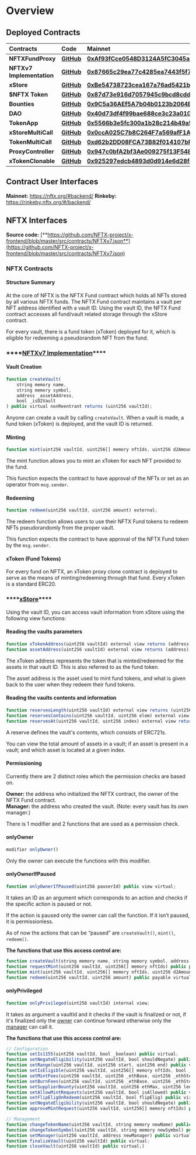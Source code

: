 # Overview

## **Deployed Contracts** 

| **Contracts** | **Code** | **Mainnet** | Rinkeby |
| :--- | :--- | :--- | :--- |
| **NFTXFundProxy** | [**GitHub**](https://docs.openzeppelin.com/contracts/3.x/api/proxy#UpgradeableProxy) | [**0xAf93fCce0548D3124A5fC3045adAf1ddE4e8Bf7e**](https://etherscan.io/address/0xAf93fCce0548D3124A5fC3045adAf1ddE4e8Bf7e) | [**0xFD07FDB485e4De4dCD7654E5EA25fd059CD7FDE2**](https://rinkeby.etherscan.io/address/0xFD07FDB485e4De4dCD7654E5EA25fd059CD7FDE2)\*\*\*\* |
| **NFTXv7 Implementation** | [**GitHub**](https://github.com/NFTX-project/x-contracts-private/blob/master/contracts/NFTXv7.sol) | [**0x87665c29ea77c4285ea7443f5f71c54ea90305b8**](https://etherscan.io/address/0x87665c29ea77c4285ea7443f5f71c54ea90305b8#code) | \*\*\*\*[**0x8af4BdFC4CfBe5388bd194B7e86D4CcF502121A5**](https://rinkeby.etherscan.io/address/0x8af4BdFC4CfBe5388bd194B7e86D4CcF502121A5)\*\*\*\* |
| **xStore** | [**GitHub**](https://github.com/NFTX-project/x-contracts/blob/master/contracts/XStore.sol) | [**0xBe54738723cea167a76ad5421b50cAa49692E7B7**](https://etherscan.io/address/0xBe54738723cea167a76ad5421b50cAa49692E7B7) | \*\*\*\*[**0x899383a74b4A0dFc931912c8a4748B5b113B7d71**](https://rinkeby.etherscan.io/address/0x899383a74b4A0dFc931912c8a4748B5b113B7d71)\*\*\*\* |
| **$NFTX Token** | [**GitHub**](https://github.com/aragon/minime/blob/master/contracts/MiniMeToken.sol) | [**0x87d73e916d7057945c9bcd8cdd94e42a6f47f776**](https://etherscan.io/address/0x87d73e916d7057945c9bcd8cdd94e42a6f47f776) |  |
| **Bounties** | [**GitHub**](https://github.com/NFTX-project/x-bounties/blob/master/contracts/XBouties.sol) | [**0x9C5a36AEf5A7b04b0123b2064BD20bc47183e1DC**](https://etherscan.io/address/0x9C5a36AEf5A7b04b0123b2064BD20bc47183e1DC) |  |
| **DAO** | [**GitHub**](https://github.com/NFTX-project/x-contracts/blob/master/contracts/XController.sol) | [**0x40d73df4f99bae688ce3c23a01022224fe16c7b2**](https://etherscan.io/address/0x40d73df4f99bae688ce3c23a01022224fe16c7b2) |  |
| **TokenApp** | [**GitHub**](https://github.com/NFTX-project/x-bounties/blob/master/contracts/TokenAppController.sol) | [**0x5566b3e5fc300a1b28c214b49a5950c34d00eb33**](https://etherscan.io/address/0x5566b3e5fc300a1b28c214b49a5950c34d00eb33) |  |
| **xStoreMultiCall** | [**GitHub**](https://github.com/NFTX-project/x-backend/blob/master/contracts/XStoreMultiCall.json) | [**0x0ccA025C7b8C264F7a569afF1A74907CD43AeD62**](https://etherscan.io/address/0x0ccA025C7b8C264F7a569afF1A74907CD43AeD62) |  |
| **TokenMultiCall** | [**GitHub**](https://github.com/NFTX-project/x-backend/blob/master/contracts/TokenMultiCall.json) | [**0xd62b2DD08FCA73B82f014107bF1CC888C61b8dF3**](https://etherscan.io/address/0xd62b2DD08FCA73B82f014107bF1CC888C61b8dF3) |  |
| **ProxyController** | [**GitHub**](https://github.com/NFTX-project/x-contracts/blob/master/contracts/ProxyController.sol) | [**0x947c0bfA2bf3Ae009275f13F548Ba539d38741C2**](https://etherscan.io/address/0x947c0bfA2bf3Ae009275f13F548Ba539d38741C2) |  |
| **xTokenClonable** | [**GitHub**](https://github.com/NFTX-project/x-contracts-private/blob/master/contracts/XTokenClonable.sol) | [**0x925297edcb4893d0d914e6d28f49381d47b864b0**](https://etherscan.io/address/0x925297edcb4893d0d914e6d28f49381d47b864b0) |  |

## Contract User Interfaces

**Mainnet:** https://nftx.org/#backend/
**Rinkeby:** https://rinkeby.nftx.org/#/backend/

## **NFTX Interfaces**

**Source code:** [**https://github.com/NFTX-project/x-frontend/blob/master/src/contracts/NFTXv7.json**](https://github.com/NFTX-project/x-frontend/blob/master/src/contracts/NFTXv7.json)

### **NFTX Contracts**

#### **Structure Summary** 

At the core of NFTX is the NFTX Fund contract which holds all NFTs stored by all various NFTX funds. The NFTX Fund contract maintains a vault per NFT address identified with a vault ID. Using the vault ID, the NFTX Fund contract accesses all fund/vault related storage through the xStore contract.

For every vault, there is a fund token \(xToken\) deployed for it, which is eligible for redeeming a pseudorandom NFT from the fund.

### \*\*\*\*[**NFTXv7 Implementation**](https://etherscan.io/address/0x87665c29ea77c4285ea7443f5f71c54ea90305b8)\*\*\*\*

#### **Vault Creation**

```javascript
function createVault(
    string memory name,
    string memory symbol,
    address _assetAddress,
    bool _isD2Vault
) public virtual nonReentrant returns (uint256 vaultId);
```

Anyone can create a vault by calling `createVault`. When a vault is made, a fund token \(xToken\) is deployed, and the vault ID is returned.

#### **Minting**

```javascript
function mint(uint256 vaultId, uint256[] memory nftIds, uint256 d2Amount) external;
```

The mint function allows you to mint an xToken for each NFT provided to the fund.

This function expects the contract to have approval of the NFTs or set as an operator from `msg.sender`.

#### **Redeeming**

```javascript
function redeem(uint256 vaultId, uint256 amount) external;
```

The redeem function allows users to use their NFTX Fund tokens to redeem NFTs pseudorandomly from the proper vault. 

This function expects the contract to have approval of the NFTX Fund token by the `msg.sender`.

#### **xToken \(Fund Tokens\)**

For every fund on NFTX, an xToken proxy clone contract is deployed to serve as the means of minting/redeeming through that fund. Every xToken is a standard ERC20.

### \*\*\*\*[**xStore**](https://etherscan.io/address/0xBe54738723cea167a76ad5421b50cAa49692E7B7)\*\*\*\*

Using the vault ID, you can access vault information from xStore using the following view functions:

#### **Reading the vaults parameters**

```javascript
function xTokenAddress(uint256 vaultId) external view returns (address);
function assetAddress(uint256 vaultId) external view returns (address);
```

The xToken address represents the token that is minted/redeemed for the assets in that vault ID. This is also referred to as the fund token.

The asset address is the asset used to mint fund tokens, and what is given back to the user when they redeem their fund tokens.

#### **Reading the vaults contents and information**

```javascript
function reservesLength(uint256 vaultId) external view returns (uint256);
function reservesContains(uint256 vaultId, uint256 elem) external view returns (bool);
function reservesAt(uint256 vaultId, uint256 index) external view returns (uint256);
```

A reserve defines the vault's contents, which consists of ERC721s. 

You can view the total amount of assets in a vault; if an asset is present in a vault; and which asset is located at a given index. 

#### **Permissioning**

Currently there are 2 distinct roles which the permission checks are based on.

**Owner:** the address who initialized the NFTX contract, the owner of the NFTX Fund contract.  
**Manager:** the address who created the vault. \(Note: every vault has its own manager.\)

There is 1 modifier and 2 functions that are used as a permission check.

#### onlyOwner

```javascript
modifier onlyOwner()
```

Only the owner can execute the functions with this modifier.  


#### **onlyOwnerIfPaused**

```javascript
function onlyOwnerIfPaused(uint256 pauserId) public view virtual;
```

It takes an ID as an argument which corresponds to an action and checks if the specific action is paused or not.

If the action is paused only the owner can call the function. If it isn’t paused, it is permissionless.

As of now the actions that can be “paused” are `createVault()`, `mint()`, `redeem()`.

**The functions that use this access control are:**

```javascript
function createVault(string memory name, string memory symbol, address _assetAddress, bool _isD2Vault) public virtual nonReentrant returns (uint256 vaultId);
function requestMint(uint256 vaultId, uint256[] memory nftIds) public payable virtual override nonReentrant;
function mint(uint256 vaultId, uint256[] memory nftIds, uint256 d2Amount) public payable virtual override nonReentrant;
function redeem(uint256 vaultId, uint256 amount) public payable virtual nonReentrant;
```

#### onlyPrivileged

```javascript
function onlyPrivileged(uint256 vaultId) internal view;
```

It takes as argument a vaultId and it checks if the vault is finalized or not, if it's finalized only the [owner](#permissioning) can continue forward otherwise only the [manager](#permissioning) can call it.

**The functions that use this access control are:**

```javascript
// Configuration
function setIs1155(uint256 vaultId, bool _boolean) public virtual;
function setNegateEligibility(uint256 vaultId, bool shouldNegate) public virtual override;
function setRange(uint256 vaultId, uint256 start, uint256 end) public virtual;
function setIsEligible(uint256 vaultId, uint256[] memory nftIds, bool _boolean) public virtual;
function setMintFees(uint256 vaultId, uint256 _ethBase, uint256 _ethStep) public virtual;
function setBurnFees(uint256 vaultId, uint256 _ethBase, uint256 _ethStep) public virtual;
function setSupplierBounty(uint256 vaultId, uint256 ethMax, uint256 length) public virtual;
function setAllowMintRequests(uint256 vaultId, bool isAllowed) public virtual;
function setFlipEligOnRedeem(uint256 vaultId, bool flipElig) public virtual;
function setNegateEligibility(uint256 vaultId, bool shouldNegate) public virtual;
function approveMintRequest(uint256 vaultId, uint256[] memory nftIds) public virtual;

// Management
function changeTokenName(uint256 vaultId, string memory newName) public virtual;
function changeTokenSymbol(uint256 vaultId, string memory newSymbol) public virtual;
function setManager(uint256 vaultId, address newManager) public virtual;
function finalizeVault(uint256 vaultId) public virtual;
function closeVault(uint256 vaultId) public virtual;)
```

